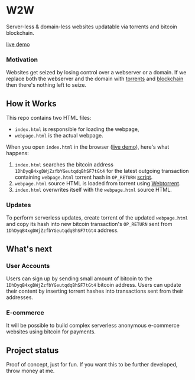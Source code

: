 # W2W
Server-less & domain-less websites updatable via torrents and bitcoin blockchain.

[live demo](https://elendirx.github.io/web2web)


### Motivation
Websites get seized by losing control over a webserver or a domain.
If we replace both the webserver and the domain with [torrents](https://webtorrent.io) and [blockchain](https://bitcoin.org/en) then there's nothing left to seize.


## How it Works
This repo contains two HTML files:

+ `index.html` is responsible for loading the webpage,
+ `webpage.html` is the actual webpage.


When you open `index.html` in the browser ([live demo](https://elendirx.github.io/web2web)), here's what happens:


1. `index.html` searches the bitcoin address `1DhDyqB4xgDWjZzfbYGeutqdqBhSF7tGt4` for the latest outgoing transaction containing `webpage.html` torrent hash in `OP_RETURN` [script](https://en.bitcoin.it/wiki/Script).
2. `webpage.html` source HTML is loaded from torrent using [Webtorrent](https://webtorrent.io).
3. `index.html` overwrites itself with the `webpage.html` source HTML.


### Updates
To perform serverless updates, create torrent of the updated `webpage.html` and copy its hash into new bitcoin transaction's `OP_RETURN` sent from `1DhDyqB4xgDWjZzfbYGeutqdqBhSF7tGt4` address.


## What's next
### User Accounts
Users can sign up by sending small amount of bitcoin to the `1DhDyqB4xgDWjZzfbYGeutqdqBhSF7tGt4` bitcoin address.
Users can update their content by inserting torrent hashes into transactions sent from their addresses.

### E-commerce
It will be possible to build complex serverless anonymous e-commerce websites using bitcoin for payments.


## Project status
Proof of concept, just for fun. If you want this to be further developed, throw money at me.



